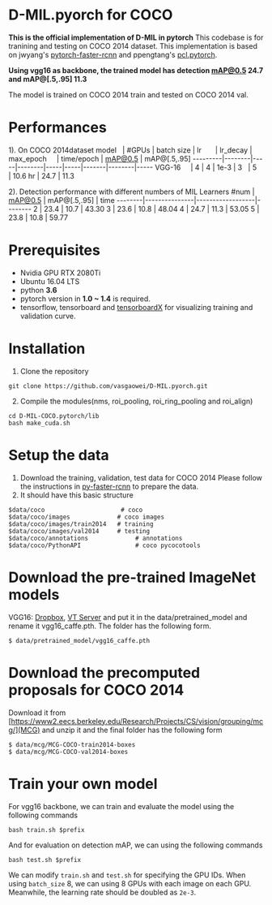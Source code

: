 # D-MIL.pyorch for COCO
**This is the official implementation of D-MIL in pytorch**
This codebase is for tranining and testing on COCO 2014 dataset.
This implementation is based on jwyang's [pytorch-faster-rcnn](https://github.com/jwyang/faster-rcnn.pytorch) and ppengtang's [pcl.pytorch](https://github.com/ppengtang/pcl.pytorch).

**Using vgg16 as backbone, the trained model has detection mAP@0.5 24.7 and mAP@[.5,.95] 11.3**

The model is trained on COCO 2014 train and tested on COCO 2014 val. 

# Performances
  1). On COCO 2014dataset
  model    | #GPUs | batch size | lr        | lr_decay | max_epoch     |  time/epoch | mAP@0.5 | mAP@[.5,.95]
---------|--------|-----|--------|-----|-----|-------|--------|-----
VGG-16     | 4 | 4 | 1e-3 | 3   | 5   |  10.6 hr |  24.7  |  11.3


  2). Detection performance with different numbers of MIL Learners
  #num    |    mAP@0.5    |   mAP@[.5,.95]   |  time
  --------|---------------|------------------|--------
  2       |    23.4       |  10.7            |  43.30
  3       |    23.6       |  10.8            |  48.04
  4       |    24.7       |  11.3            |  53.05
  5       |    23.8       |  10.8            |  59.77
  

# Prerequisites
* Nvidia GPU RTX 2080Ti
* Ubuntu 16.04 LTS
* python **3.6**
* pytorch version in **1.0 ~ 1.4** is required. 
* tensorflow, tensorboard and [tensorboardX](https://github.com/lanpa/tensorboardX) for visualizing training and validation curve.

# Installation
1. Clone the repository
  ```Shell
  git clone https://github.com/vasgaowei/D-MIL.pyorch.git
  ```
2. Compile the modules(nms, roi_pooling, roi_ring_pooling and roi_align)
  ```
  cd D-MIL-COCO.pytorch/lib
  bash make_cuda.sh
  ```
# Setup the data

1. Download the training, validation, test data for COCO 2014
  Please follow the instructions in [py-faster-rcnn](https://github.com/rbgirshick/py-faster-rcnn#beyond-the-demo-installation-for-training-and-testing-models) to prepare the data.
2. It should have this basic structure
  ```
  $data/coco                     # coco
  $data/coco/images             # coco images 
  $data/coco/images/train2014   # training
  $data/coco/images/val2014     # testing
  $data/coco/annotations             # annotations
  $data/coco/PythonAPI               # coco pycocotools
  ```
  
# Download the pre-trained ImageNet models
  VGG16: [Dropbox](https://www.dropbox.com/s/s3brpk0bdq60nyb/vgg16_caffe.pth?dl=0), [VT Server](https://filebox.ece.vt.edu/~jw2yang/faster-rcnn/pretrained-base-models/vgg16_caffe.pth) and put it in the data/pretrained_model and rename it vgg16_caffe.pth. The folder has the following form.
  ```
  $ data/pretrained_model/vgg16_caffe.pth
  ```
# Download the precomputed proposals for COCO 2014
  Download it from [https://www2.eecs.berkeley.edu/Research/Projects/CS/vision/grouping/mcg/](MCG)
  and unzip it and the final folder has the following form
  ```
  $ data/mcg/MCG-COCO-train2014-boxes
  $ data/mcg/MCG-COCO-val2014-boxes
  ```
# Train your own model
  For vgg16 backbone, we can train and evaluate the model using the following commands
  ```
  bash train.sh $prefix
  ```
  And for evaluation on detection mAP, we can using the following commands
  ```
  bash test.sh $prefix
  ```
  We can modify ```train.sh``` and ```test.sh``` for specifying the GPU IDs.
  When using ```batch_size``` 8, we can using 8 GPUs with each image on each GPU. Meanwhile, the learning rate should be doubled as ```2e-3```.
